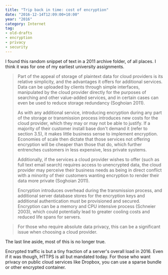 ```yaml
---
title: "Trip back in time: cost of encryption"
date: "2016-12-14T12:09:00+10:00"
year: "2016"
category: Internet
tag:
- old-drafts
- encryption
- privacy
- security
---
```

I found this random snippet of text in a 2011 archive folder, of all places. I think it was for one of my earliest university assignments.

> Part of the appeal of storage of plaintext data for cloud providers is its relative simplicity, and the advantages it offers for additional services. Data can be uploaded by clients through simple interfaces, manipulated by the cloud provider directly for the purposes of searching and other value-added services, and in certain cases can even be used to reduce storage redundancy (Soghoian 2011).
> 
> As with any additional service, introducing encryption during any part of the storage or transmission process introduces new costs for the cloud provider, which they may or may not be able to justify. If a majority of their customer install base don't demand it (refer to section 3.5), it makes little business sense to implement encryption. Economies of scale then dictate that those services not offering encryption will be cheaper than those that do, which further entrenches customers in less expensive, less private systems.
> 
> Additionally, if the services a cloud provider wishes to offer (such as full text email search) requires access to unencrypted data, the cloud provider may perceive their business needs as being in direct conflict with a minority of their customers wanting encryption to render their data more private (Soghoian 2011).
> 
> Encryption introduces overhead during the transmission process, and additional server database stores for the encryption keys and additional authentication must be provisioned and secured. Encryption can be a memory and CPU intensive process (Schneier 2003), which could potentially lead to greater cooling costs and reduced life spans for servers.

> For those who require absolute data privacy, this can be a significant issue when choosing a cloud provider.

The last line aside, most of this is no longer true.

Encrypted traffic is but a tiny fraction of a server's overall load in 2016. Even if it was though, HTTPS is all but mandated today. For those who want privacy on public cloud services like Dropbox, you can use a sparse bundle or other encrypted container.

